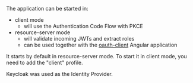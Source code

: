The application can be started in: 
- client mode 
  - will use the Authentication Code Flow with PKCE
- resource-server mode 
  - will validate incoming JWTs and extract roles
  - can be used together with the [oauth-client](https://github.com/axbg/playgrounds/tree/main/javascript/angular/oauth-client) Angular application

It starts by default in resource-server mode.
To start it in client mode, you need to add the "client" profile. 

Keycloak was used as the Identity Provider.
